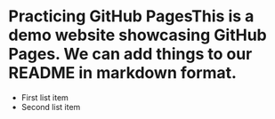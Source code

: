 # Practicing GitHub PagesThis is a demo website showcasing GitHub Pages. We can add things to our README in markdown format.

- First list item
- Second list item
